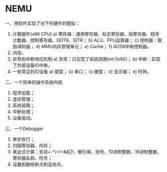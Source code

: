 # NEMU
一、用软件实现了对下列硬件的模拟：
  1) 计算器件(x86 CPU)
    a) 寄存器：通用寄存器、标志寄存器、段寄存器、程序计数器、控制寄存器、GDTR、IDTR；
    b) ALU、FPU运算器；
    c) 控制器：取指译码器；
    d) MMU内存管理单元；
    e) Cache；
	  f) i8259中断控制器。
  2) 内存。
  3) 异常和中断响应机制
    a) 异常：只实现了系统调用(int 0x80)；
    b) 中断：实现了外部设备IO中断。
  4) 一些常见的IO设备
    a) 键盘；
    b) 串口；
    c) 硬盘；
    d) 显示器；
    e) 时钟。

二、一个简单的操作系统内核
  1) 程序加载；
  2) 虚存管理；
  3) 系统调用；
  4) 中断处理；
  5) 设备驱动。
  
三、一个Debugger
  1) 单步执行；
  2) 扫描寄存器、内存；
  3) 表达式计算：支持+-*/=!=&&||!、解引用、括号、10进制整数、16进制整数、寄存器名称、符号；
  4) 设置和删除断点和监视点。
